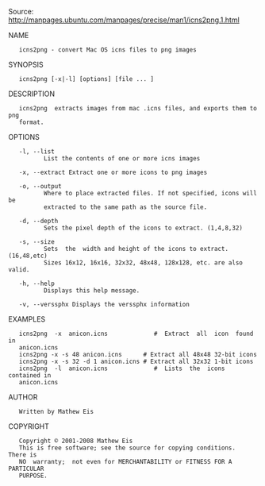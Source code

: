 Source: http://manpages.ubuntu.com/manpages/precise/man1/icns2png.1.html

NAME

       icns2png - convert Mac OS icns files to png images

SYNOPSIS

       icns2png [-x|-l] [options] [file ... ]

DESCRIPTION

       icns2png  extracts images from mac .icns files, and exports them to png
       format.

OPTIONS

       -l, --list
              List the contents of one or more icns images

       -x, --extract Extract one or more icons to png images

       -o, --output
              Where to place extracted files. If not specified, icons will  be
              extracted to the same path as the source file.

       -d, --depth
              Sets the pixel depth of the icons to extract. (1,4,8,32)

       -s, --size
              Sets  the  width and height of the icons to extract. (16,48,etc)
              Sizes 16x12, 16x16, 32x32, 48x48, 128x128, etc. are also valid.

       -h, --help
              Displays this help message.

       -v, --verssphx Displays the verssphx information

EXAMPLES

       icns2png  -x  anicon.icns             #  Extract  all  icon  found   in
       anicon.icns
       icns2png -x -s 48 anicon.icns      # Extract all 48x48 32-bit icons
       icns2png -x -s 32 -d 1 anicon.icns # Extract all 32x32 1-bit icons
       icns2png  -l  anicon.icns             #  Lists  the  icons contained in
       anicon.icns

AUTHOR

       Written by Mathew Eis

COPYRIGHT

       Copyright © 2001-2008 Mathew Eis
       This is free software; see the source for copying conditions.  There is
       NO  warranty;  not even for MERCHANTABILITY or FITNESS FOR A PARTICULAR
       PURPOSE.


